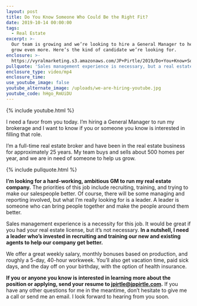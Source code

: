 ```yaml
---
layout: post
title: Do You Know Someone Who Could Be the Right Fit?
date: 2019-10-14 00:00:00
tags:
  - Real Estate
excerpt: >-
  Our team is growing and we’re looking to hire a General Manager to help us
  grow even more. Here’s the kind of candidate we’re looking for.
enclosure: >-
  https://vyralmarketing.s3.amazonaws.com/JP+Pirtle/2019/Do+You+Know+Someone+Who+Could+Be+the+Right+Fit_.mp4
pullquote: 'Sales management experience is necessary, but a real estate license isn’t.'
enclosure_type: video/mp4
enclosure_time:
use_youtube_image: false
youtube_alternate_image: /uploads/we-are-hiring-youtube.jpg
youtube_code: hHgo_RmUiDU
---
```


{% include youtube.html %}

I need a favor from you today. I’m hiring a General Manager to run my brokerage and I want to know if you or someone you know is interested in filling that role.

I’m a full-time real estate broker and have been in the real estate business for approximately 25 years. My team buys and sells about 500 homes per year, and we are in need of someone to help us grow.

{% include pullquote.html %}

**I’m looking for a hard-working, ambitious GM to run my real estate company.** The priorities of this job include recruiting, training, and trying to make our salespeople better. Of course, there will be some managing and reporting involved, but what I’m really looking for is a leader. A leader is someone who can bring people together and make the people around them better.

Sales management experience is a necessity for this job. It would be great if you had your real estate license, but it’s not necessary. **In a nutshell, I need a leader who’s invested in recruiting and training our new and existing agents to help our company get better.**

We offer a great weekly salary, monthly bonuses based on production, and roughly a 5-day, 40-hour workweek. You’ll also get vacation time, paid sick days, and the day off on your birthday, with the option of health insurance.

**If you or anyone you know is interested in learning more about the position or applying, send your resume to [jpirtle@jppirtle.com](mailto:jpirtle@jppirtle.com).** If you have any other questions for me in the meantime, don’t hesitate to give me a call or send me an email. I look forward to hearing from you soon.